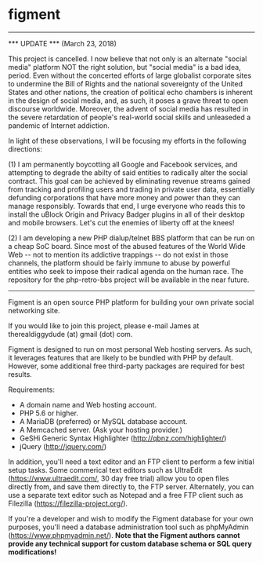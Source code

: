 # figment

-----------------------------------------------------------------------------------------------------

*** UPDATE *** (March 23, 2018)

This project is cancelled. I now believe that not only is an alternate "social media" platform NOT
the right solution, but "social media" is a bad idea, period. Even without the concerted efforts of
large globalist corporate sites to undermine the Bill of Rights and the national sovereignty of the
United States and other nations, the creation of political echo chambers is inherent in the design
of social media, and, as such, it poses a grave threat to open discourse worldwide. Moreover, the
advent of social media has resulted in the severe retardation of people's real-world social skills
and unleaseded a pandemic of Internet addiction.

In light of these observations, I will be focusing my efforts in the following directions:

(1) I am permanently boycotting all Google and Facebook services, and attempting to degrade the
    abilty of said entities to radically alter the social contract. This goal can be achieved by
    eliminating revenue streams gained from tracking and profiling users and trading in private user
    data, essentially defunding corporations that have more money and power than they can manage
    responsibly. Towards that end, I urge everyone who reads this to install the uBlock Origin and
    Privacy Badger plugins in all of their desktop and mobile browsers. Let's cut the enemies of
    liberty off at the knees!

(2) I am developing a new PHP dialup/telnet BBS platform that can be run on a cheap SoC board. Since
    most of the abused features of the World Wide Web -- not to mention its addictive trappings -- do
    not exist in those channels, the platform should be fairly immune to abuse by powerful entities
    who seek to impose their radical agenda on the human race. The repository for the php-retro-bbs
    project will be available in the near future.

-----------------------------------------------------------------------------------------------------

Figment is an open source PHP platform for building your own private social networking site.

If you would like to join this project, please e-mail James at therealdiggydude (at) gmail (dot) com.

Figment is designed to run on most personal Web hosting servers. As such, it leverages features that
are likely to be bundled with PHP by default. However, some additional free third-party packages are
required for best results.

Requirements:

* A domain name and Web hosting account.
* PHP 5.6 or higher.
* A MariaDB (preferred) or MySQL database account.
* A Memcached server. (Ask your hosting provider.)
* GeSHi Generic Syntax Highlighter (http://qbnz.com/highlighter/)
* jQuery (http://jquery.com/)

In addition, you'll need a text editor and an FTP client to perform a few initial setup tasks. Some
commerical text editors such as UltraEdit (https://www.ultraedit.com/, 30 day free trial) allow you
to open files directly from, and save them directly to, the FTP server. Alternately, you can use a
separate text editor such as Notepad and a free FTP client such as Filezilla (https://filezilla-project.org/).

If you're a developer and wish to modify the Figment database for your own purposes, you'll need
a database administration tool such as phpMyAdmin (https://www.phpmyadmin.net/). **Note that the Figment
authors cannot provide any technical support for custom database schema or SQL query modifications!**
